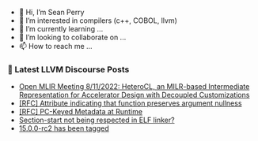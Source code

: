 - 👋 Hi, I’m Sean Perry
- 👀 I’m interested in compilers (c++, COBOL, llvm)
- 🌱 I’m currently learning ...
- 💞️ I’m looking to collaborate on ...
- 📫 How to reach me ...

<!---
s66perry/s66perry is a ✨ special ✨ repository because its `README.md` (this file) appears on your GitHub profile.
You can click the Preview link to take a look at your changes.
--->
### 📕 Latest LLVM Discourse Posts

<!-- DISCOURSE-LLVM:START -->
- [Open MLIR Meeting 8/11/2022: HeteroCL, an MILR-based Intermediate Representation for Accelerator Design with Decoupled Customizations](https://discourse.llvm.org/t/open-mlir-meeting-8-11-2022-heterocl-an-milr-based-intermediate-representation-for-accelerator-design-with-decoupled-customizations/64375#post_1)
- [[RFC] Attribute indicating that function preserves argument nullness](https://discourse.llvm.org/t/rfc-attribute-indicating-that-function-preserves-argument-nullness/64372#post_2)
- [[RFC] PC-Keyed Metadata at Runtime](https://discourse.llvm.org/t/rfc-pc-keyed-metadata-at-runtime/64191#post_12)
- [Section-start not being respected in ELF linker?](https://discourse.llvm.org/t/section-start-not-being-respected-in-elf-linker/64237#post_7)
- [15.0.0-rc2 has been tagged](https://discourse.llvm.org/t/15-0-0-rc2-has-been-tagged/64352#post_10)
<!-- DISCOURSE-LLVM:END -->
